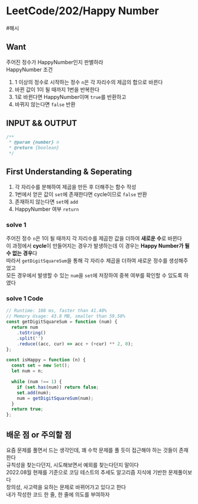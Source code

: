 # LeetCode/202/Happy Number

#해시

## Want

주어진 정수가 HappyNumber인지 판별하라  
HappyNumber 조건

1. 1 이상의 정수로 시작하는 정수 `n`은 각 자리수의 제곱의 합으로 바뀐다
2. 바뀐 값이 1이 될 때까지 1번을 반복한다
3. 1로 바뀐다면 HappyNumber이며 `true`를 반환하고
4. 바뀌지 않는다면 `false` 반환

## INPUT && OUTPUT

```js
/**
 * @param {number} n
 * @return {boolean}
 */
```

## First Understanding & Seperating

1. 각 자리수를 분해하여 제곱을 만든 후 더해주는 함수 작성
2. 1번에서 얻은 값이 `set`에 존재한다면 cycle이므로 `false` 반환
3. 존재하지 않는다면 `set`에 `add`
4. HappyNumber 여부 `return`

### solve 1

주어진 정수 `n`은 1이 될 때까지 각 자리수를 제곱한 값을 더하여 **새로운 수**로 바뀐다  
이 과정에서 **cycle**이 만들어지는 경우가 발생하는데 이 경우는 **Happy Number가 될 수 없는 경우**다  
따라서 `getDigitSquareSum`을 통해 각 자리수 제곱을 더하여 새로운 정수를 생성해주었고  
모든 경우에서 발생할 수 있는 `num`을 `set`에 저장하여 중복 여부를 확인할 수 있도록 하였다

### solve 1 Code

```js
// Runtime: 108 ms, faster than 41.40%
// Memory Usage: 43.8 MB, smaller than 59.58%
const getDigitSquareSum = function (num) {
  return num
    .toString()
    .split('')
    .reduce((acc, cur) => acc + (+cur) ** 2, 0);
};

const isHappy = function (n) {
  const set = new Set();
  let num = n;

  while (num !== 1) {
    if (set.has(num)) return false;
    set.add(num);
    num = getDigitSquareSum(num);
  }
  return true;
};
```

## 배운 점 or 주의할 점

요즘 문제를 풀면서 드는 생각인데, 꽤 수학 문제를 풀 듯이 접근해야 하는 것들이 존재한다  
규칙성을 찾는다던지, 시도해보면서 예외를 찾는다던지 말이다  
2022.08월 현재를 기준으로 코딩 테스트의 추세도 알고리즘 지식에 기반한 문제풀이보다  
창의성, 사고력을 요하는 문제로 바뀌어가고 있다고 한다  
내가 작성한 코드 한 줄, 한 줄에 의도를 부여하자
